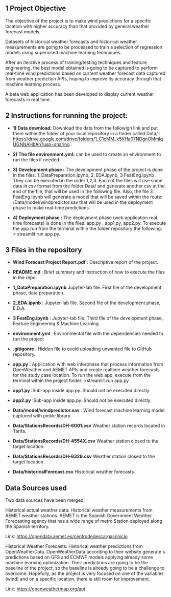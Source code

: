 
## 1 Project Objective

The objective of the project is to make wind predictions for a specific location with higher accuracy than that provided by general weather forecast models. 

Datasets of historical weather forecasts and historical weather measurements are going to be processed to train a selection of regression models using supervised machine learning techniques.

After an iterative process of training/testing techniques and feature engineering, the best model obtained is going to be captured to perform real-time wind predictions based on current weather forecast data captured from weather prediction APIs, hoping to improve its accuracy through that machine learning process.

A beta web application has been developed to display current weather forecasts in real time. 

## 2 Instructions for running the project:

* **1) Data download:** Download the data from the followign link and put them within the folder of your local repository in a folder called Data/  : https://drive.google.com/drive/folders/1_C1cMM_k5KHa07NDgnOMmlqUGNNAHbAn?usp=sharing . 

* **2) The file environment.yml:** can be used to create an environment to run the files if needed.

* **3) Development phase :** The development phase of the project is done in the files: 1_DataPreparation.ipynb, 2_EDA.ipynb, 3 FeatEng.ipynb . They can be executed in the order 1,2,3. Each of the files will use some data in csv format from the folder Data/ and generate another csv at the end of the file, that will be used in the following file. Also, the file 3 FeatEng.ipynb will generate a model that will be saved within the route: /Data/model/windpredictor.sav that will be used in the deployment phase to make real-time predictions. 

* **4) Deployment phase :** The deployment phase (web application real time forecasts) is done in the files: app.py , app1.py, app2.py. To execute the app run from the terminal within the folder repository the following: > streamlit run app.py. 

## 3 Files in the repository

* **Wind Forecast Project Report.pdf** : Descriptive report of the project.

* **README.md** : Brief summary and instruction of how to execute the files in the repo.

* **1_DataPreparation.ipynb**
Jupyter-lab file. First file of the development phase, data preparation.

* **2_EDA.ipynb** : Jupyter-lab file. Second file of the development phase, E.D.A.

* **3 FeatEng.ipynb** : Jupyter-lab file. Third file of the development phase, Feature Engineering & Machine Learning.

* **environment.yml** : Environmental file with the dependencies needed to run the project

* **.gitigonre** : Hidden file to avoid uploading unwanted file to GitHub repository.

* **app.py** : 	Application with web interphase that process information from OpenWeather and AEMET APIs and create realtime weather forecasts for the study case location. To run the web app, execute from the terminal within the project folder: >streamlit run app.py

* **app1.py** :Sub-app inside app.py. Should not be executed directly.

* **app2.py** :Sub-app inside app.py. Should not be executed directly.

* **Data/model/windpredictor.sav** : Wind forecast machine learning model captured with pickle library.

* **Data/StationsRecords/DH-6001.csv** Weather station records located in Tarifa. 

* **Data/StationsRecords/DH-4554X.csv** Weather station closed to the target location. 

* **Data/StationsRecords/DH-6329.csv** Weather station closed to the target location.

* **Data/historicalForecast.csv** Historical weather forecasts. 


## Data Sources used

Two data sources have been merged:

Historical actual weather data: Historical weather measurements from AEMET weather stations. AEMET is the Spanish Government Weather Forecasting agency that has a wide range of metro Station deployed along the Spanish territory.

Link: https://opendata.aemet.es/centrodedescargas/inicio

Historical Weather Forecasts: Historical weather predictions from OpenWeatherData. OpenWeatherData according to their website generate s predictions based on GFS and ECMWF models applying already some machine learning optimization. Their predictions are going to be the baseline of the project, so the baseline is already going to be a challenge to overcome. Hopefully, as the project is very focused on one of the variables (wind) and on a specific location, there is still room for improvement.

Link: https://openweathermap.org/api
